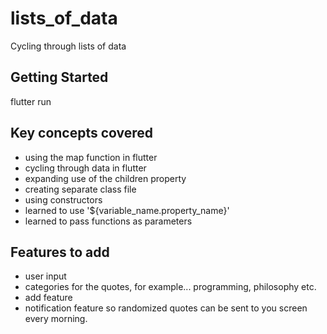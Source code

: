 # lists_of_data

Cycling through lists of data

## Getting Started

flutter run

## Key concepts covered

- using the map function in flutter
- cycling through data in flutter
- expanding use of the children property
- creating separate class file
- using constructors
- learned to use '${variable_name.property_name}'
- learned to pass functions as parameters

## Features to add

- user input
- categories for the quotes, for example... programming, philosophy etc.
- add feature
- notification feature so randomized quotes can be sent to you screen every morning.